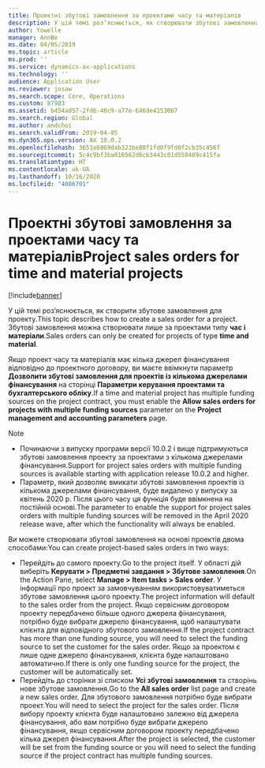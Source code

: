 ```yaml
---
title: Проектні збутові замовлення за проектами часу та матеріалів
description: У цій темі роз’яснюється, як створювати збутові замовлення на основі проектів часу та матеріалів.
author: Yowelle
manager: AnnBe
ms.date: 04/05/2019
ms.topic: article
ms.prod: ''
ms.service: dynamics-ax-applications
ms.technology: ''
audience: Application User
ms.reviewer: josaw
ms.search.scope: Core, Operations
ms.custom: 87983
ms.assetid: b454ad57-2fd6-46c9-a77e-646de4153067
ms.search.region: Global
ms.author: andchoi
ms.search.validFrom: 2019-04-05
ms.dyn365.ops.version: AX 10.0.2
ms.openlocfilehash: 3653a6869dab323be88f1fd0f9fd0f2cb35c456f
ms.sourcegitcommit: 5c4c9bf3ba018562d6cb3443c01d550489c415fa
ms.translationtype: HT
ms.contentlocale: uk-UA
ms.lasthandoff: 10/16/2020
ms.locfileid: "4086701"
---
```

# <a name="project-sales-orders-for-time-and-material-projects"></a><span data-ttu-id="58c6a-103">Проектні збутові замовлення за проектами часу та матеріалів</span><span class="sxs-lookup"><span data-stu-id="58c6a-103">Project sales orders for time and material projects</span></span>

[!include[banner](../includes/banner.md)]

<span data-ttu-id="58c6a-104">У цій темі роз’яснюється, як створити збутове замовлення для проекту.</span><span class="sxs-lookup"><span data-stu-id="58c6a-104">This topic describes how to create a sales order for a project.</span></span> <span data-ttu-id="58c6a-105">Збутові замовлення можна створювати лише за проектами типу **час і матеріали**.</span><span class="sxs-lookup"><span data-stu-id="58c6a-105">Sales orders can only be created for projects of type **time and material**.</span></span>

<span data-ttu-id="58c6a-106">Якщо проект часу та матеріалів має кілька джерел фінансування відповідно до проектного договору, ви маєте ввімкнути параметр **Дозволити збутові замовлення для проектів із кількома джерелами фінансування** на сторінці **Параметри керування проектами та бухгалтерського обліку**.</span><span class="sxs-lookup"><span data-stu-id="58c6a-106">If a time and material project has multiple funding sources on the project contract, you must enable the **Allow sales orders for projects with multiple funding sources** parameter on the **Project management and accounting parameters** page.</span></span> 

> [!NOTE]
> - <span data-ttu-id="58c6a-107">Починаючи з випуску програми версії 10.0.2 і вище підтримуються збутові замовлення проекту за проектами з кількома джерелами фінансування.</span><span class="sxs-lookup"><span data-stu-id="58c6a-107">Support for project sales orders with multiple funding sources is available starting with application release 10.0.2 and higher.</span></span>
> - <span data-ttu-id="58c6a-108">Параметр, який дозволяє вмикати збутові замовлення проектів із кількома джерелами фінансування, буде видалено у випуску за квітень 2020 р. Після цього часу ця функція буде ввімкнена на постійній основі.</span><span class="sxs-lookup"><span data-stu-id="58c6a-108">The parameter to enable the support for project sales orders with multiple funding sources will be removed in the April 2020 release wave, after which the functionality will always be enabled.</span></span>

<span data-ttu-id="58c6a-109">Ви можете створювати збутові замовлення на основі проектів двома способами:</span><span class="sxs-lookup"><span data-stu-id="58c6a-109">You can create project-based sales orders in two ways:</span></span>

- <span data-ttu-id="58c6a-110">Перейдіть до самого проекту.</span><span class="sxs-lookup"><span data-stu-id="58c6a-110">Go to the project itself.</span></span> <span data-ttu-id="58c6a-111">У області дій виберіть **Керувати > Предметні завдання > Збутове замовлення**.</span><span class="sxs-lookup"><span data-stu-id="58c6a-111">On the Action Pane, select **Manage > Item tasks > Sales order**.</span></span> <span data-ttu-id="58c6a-112">У інформації про проект за замовчуванням використовуватиметься збутове замовлення цього проекту.</span><span class="sxs-lookup"><span data-stu-id="58c6a-112">The project information will default to the sales order from the project.</span></span> <span data-ttu-id="58c6a-113">Якщо сервісним договором проекту передбачено більше одного джерела фінансування, потрібно буде вибрати джерело фінансування, щоб налаштувати клієнта для відповідного збутового замовлення.</span><span class="sxs-lookup"><span data-stu-id="58c6a-113">If the project contract has more than one funding source, you will need to select the funding source to set the customer for the sales order.</span></span> <span data-ttu-id="58c6a-114">Якщо за проектом є лише одне джерело фінансування, клієнта буде налаштовано автоматично.</span><span class="sxs-lookup"><span data-stu-id="58c6a-114">If there is only one funding source for the project, the customer will be automatically set.</span></span>
- <span data-ttu-id="58c6a-115">Перейдіть до сторінки зі списком **Усі збутові замовлення** та створінь нове збутове замовлення.</span><span class="sxs-lookup"><span data-stu-id="58c6a-115">Go to the **All sales order** list page and create a new sales order.</span></span> <span data-ttu-id="58c6a-116">Для збутового замовлення потрібно буде вибрати проект.</span><span class="sxs-lookup"><span data-stu-id="58c6a-116">You will need to select the project for the sales order.</span></span> <span data-ttu-id="58c6a-117">Після вибору проекту клієнта буде налаштовано залежно від джерела фінансування, або вам потрібно буде вибрати джерело фінансування, якщо сервісним договором проекту передбачено кілька джерел фінансування.</span><span class="sxs-lookup"><span data-stu-id="58c6a-117">After the project is selected, the customer will be set from the funding source or you will need to select the funding source if the project contract has multiple funding sources.</span></span>

